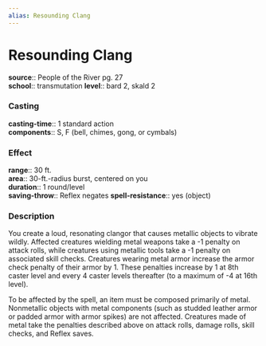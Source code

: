 ```yaml
---
alias: Resounding Clang
---
```


# Resounding Clang 

**source**:: People of the River pg. 27  
**school**:: transmutation
**level**:: bard 2, skald 2

### Casting 

**casting-time**:: 1 standard action  
**components**:: S, F (bell, chimes, gong, or cymbals)

### Effect 

**range**:: 30 ft.  
**area**:: 30-ft.-radius burst, centered on you  
**duration**:: 1 round/level  
**saving-throw**:: Reflex negates
**spell-resistance**:: yes (object)

### Description 

You create a loud, resonating clangor that causes metallic objects to vibrate wildly. Affected creatures wielding metal weapons take a -1 penalty on attack rolls, while creatures using metallic tools take a -1 penalty on associated skill checks. Creatures wearing metal armor increase the armor check penalty of their armor by 1. These penalties increase by 1 at 8th caster level and every 4 caster levels thereafter (to a maximum of -4 at 16th level).  
  
To be affected by the spell, an item must be composed primarily of metal. Nonmetallic objects with metal components (such as studded leather armor or padded armor with armor spikes) are not affected. Creatures made of metal take the penalties described above on attack rolls, damage rolls, skill checks, and Reflex saves.
